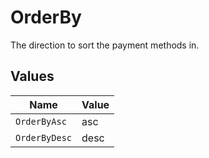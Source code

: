# OrderBy

The direction to sort the payment methods in.


## Values

| Name          | Value         |
| ------------- | ------------- |
| `OrderByAsc`  | asc           |
| `OrderByDesc` | desc          |
